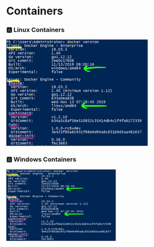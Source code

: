 # Containers

### :a: Linux Containers

<img src="images/docker-linux-engine.png" width="376" height="283"></img>

### :b: Windows Containers

<img src="images/docker-linux-engine.png" width="291" height="190"></img>
